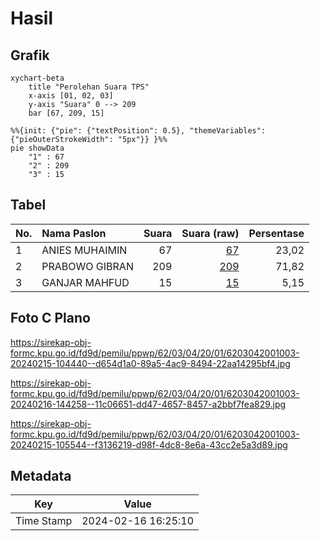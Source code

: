 # Hasil

## Grafik

```mermaid
xychart-beta
    title "Perolehan Suara TPS"
    x-axis [01, 02, 03]
    y-axis "Suara" 0 --> 209
    bar [67, 209, 15]
```

```mermaid
%%{init: {"pie": {"textPosition": 0.5}, "themeVariables": {"pieOuterStrokeWidth": "5px"}} }%%
pie showData
    "1" : 67
    "2" : 209
    "3" : 15
```

## Tabel

| No. | Nama Paslon    | Suara | Suara (raw) | Persentase |
|:--- |:-------------- | -----:| -----------:| ----------:|
| 1   | ANIES MUHAIMIN | 67    | [67][p-1]   | 23,02      |
| 2   | PRABOWO GIBRAN | 209   | [209][p-2]  | 71,82      |
| 3   | GANJAR MAHFUD  | 15    | [15][p-3]   | 5,15       |


[p-1]: https://github.com/gigit-pemilu/pemilu-2024-62-kalimantan-tengah/blob/main/pilpres/hitung-suara/sub/62-kalimantan-tengah/sub/03-kapuas/sub/04-kapuas-kuala/sub/2001-batanjung/sub/003-tps/sub/paslon-1.txt
[p-2]: https://github.com/gigit-pemilu/pemilu-2024-62-kalimantan-tengah/blob/main/pilpres/hitung-suara/sub/62-kalimantan-tengah/sub/03-kapuas/sub/04-kapuas-kuala/sub/2001-batanjung/sub/003-tps/sub/paslon-2.txt
[p-3]: https://github.com/gigit-pemilu/pemilu-2024-62-kalimantan-tengah/blob/main/pilpres/hitung-suara/sub/62-kalimantan-tengah/sub/03-kapuas/sub/04-kapuas-kuala/sub/2001-batanjung/sub/003-tps/sub/paslon-3.txt

## Foto C Plano

https://sirekap-obj-formc.kpu.go.id/fd9d/pemilu/ppwp/62/03/04/20/01/6203042001003-20240215-104440--d654d1a0-89a5-4ac9-8494-22aa14295bf4.jpg

https://sirekap-obj-formc.kpu.go.id/fd9d/pemilu/ppwp/62/03/04/20/01/6203042001003-20240216-144258--11c06651-dd47-4657-8457-a2bbf7fea829.jpg

https://sirekap-obj-formc.kpu.go.id/fd9d/pemilu/ppwp/62/03/04/20/01/6203042001003-20240215-105544--f3136219-d98f-4dc8-8e6a-43cc2e5a3d89.jpg


## Metadata

| Key        | Value               |
| ---------- | ------------------- |
| Time Stamp | 2024-02-16 16:25:10 |



